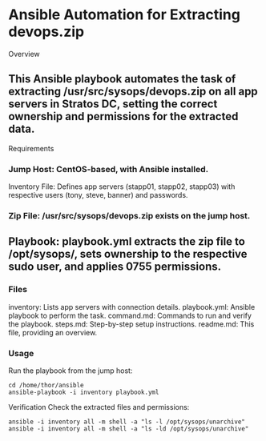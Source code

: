 # Ansible Automation for Extracting devops.zip
Overview
## This Ansible playbook automates the task of extracting /usr/src/sysops/devops.zip on all app servers in Stratos DC, setting the correct ownership and permissions for the extracted data.
Requirements

### Jump Host: CentOS-based, with Ansible installed.
Inventory File: Defines app servers (stapp01, stapp02, stapp03) with respective users (tony, steve, banner) and passwords.
### Zip File: /usr/src/sysops/devops.zip exists on the jump host.
## Playbook: playbook.yml extracts the zip file to /opt/sysops/, sets ownership to the respective sudo user, and applies 0755 permissions.

### Files

inventory: Lists app servers with connection details.
playbook.yml: Ansible playbook to perform the task.
command.md: Commands to run and verify the playbook.
steps.md: Step-by-step setup instructions.
readme.md: This file, providing an overview.

### Usage
Run the playbook from the jump host:
```
cd /home/thor/ansible
ansible-playbook -i inventory playbook.yml
```
Verification
Check the extracted files and permissions:
```
ansible -i inventory all -m shell -a "ls -l /opt/sysops/unarchive"
ansible -i inventory all -m shell -a "ls -ld /opt/sysops/unarchive"
```
